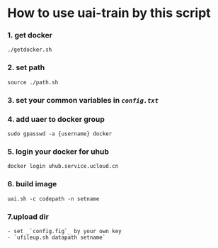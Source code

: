 # How to use uai-train by this script
### 1. get docker
`./getdocker.sh` 
### 2. set path
`source ./path.sh`
### 3. set your common variables in _`config.txt`_
### 4. add uaer to docker group
`sudo gpasswd -a {username} docker`
### 5. login your docker for uhub
`docker login uhub.service.ucloud.cn`
### 6. build image
`uai.sh -c codepath -n setname`
### 7.upload dir

    - set _`config.fig`_ by your own key
    - `ufileup.sh datapath setname`

